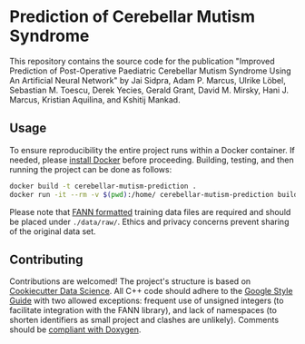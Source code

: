 # Prediction of Cerebellar Mutism Syndrome

This repository contains the source code for the publication "Improved Prediction of Post-Operative Paediatric Cerebellar Mutism Syndrome Using An Artificial Neural Network" by Jai Sidpra, Adam P. Marcus, Ulrike Löbel, Sebastian M. Toescu, Derek Yecies, Gerald Grant, David M. Mirsky, Hani J. Marcus, Kristian Aquilina, and Kshitij Mankad.

## Usage

To ensure reproducibility the entire project runs within a Docker container. If needed, please [install Docker](https://docs.docker.com/get-docker/) before proceeding. Building, testing, and then running the project can be done as follows:

```bash
docker build -t cerebellar-mutism-prediction .
docker run -it --rm -v $(pwd):/home/ cerebellar-mutism-prediction build test run
```

Please note that [FANN formatted](https://libfann.github.io/fann/docs/files/fann_training_data_cpp-h.html#training_data.read_train_from_file) training data files are required and should be placed under `./data/raw/`. Ethics and privacy concerns prevent sharing of the original data set.

## Contributing

Contributions are welcomed! The project's structure is based on [Cookiecutter Data Science](https://drivendata.github.io/cookiecutter-data-science/). All C++ code should adhere to the [Google Style Guide](https://google.github.io/styleguide/cppguide.html) with two allowed exceptions: frequent use of unsigned integers (to facilitate integration with the FANN library), and lack of namespaces (to shorten identifiers as small project and clashes are unlikely). Comments should be [compliant with Doxygen](http://www.doxygen.nl/manual/docblocks.html).
